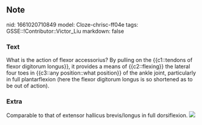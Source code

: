 ## Note
nid: 1661020710849
model: Cloze-chrisc-ff04e
tags: GSSE::!Contributor::Victor_Liu
markdown: false

### Text
What is the action of flexor accessorius? By pulling on the
{{c1::tendons of flexor digitorum longus}}, it provides a means of
{{c2::flexing}} the lateral four toes in {{c3::any position::what
position}} of the ankle joint, particularly in full plantarflexion
(here the flexor digitorum longus is so shortened as to be out of
action).

### Extra
Comparable to that of extensor hallicus brevis/longus in full
dorsiflexion. <img src= 
"qXQM6s3IPye3d4b5VATvg_Qp4zYy1wnA_M._quadratus_plantae_1.png">
